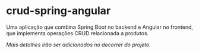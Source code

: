 # crud-spring-angular

Uma aplicação que combina Spring Boot no backend e Angular no frontend, que implementa operações CRUD relacionada a produtos.

*Mais detalhes irão ser adicionados no decorrer do projeto.*
